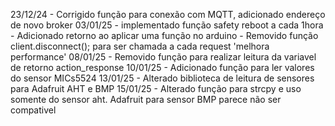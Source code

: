 23/12/24 - Corrigido função para conexão com MQTT, adicionado endereço de novo broker
03/01/25 - implementado função safety reboot a cada 1hora
         - Adicionado retorno ao aplicar uma função no arduino
         - Removido função client.disconnect(); para ser chamada a cada request 'melhora performance'
08/01/25 - Removido função para realizar leitura da variavel de retorno action_response
10/01/25 - Adicionado função para ler valores do sensor MICs5524
13/01/25 - Alterado biblioteca de leitura de sensores para Adafruit AHT e BMP
15/01/25 - Alterado função para strcpy e uso somente do sensor aht. Adafruit para sensor BMP parece não ser compativel